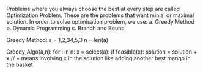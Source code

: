 Problems where you always choose the best at every step are called Optimization Problem. These are the problems that want minial or maximal solution.
In order to solve optimisation problem, we use:
  a. Greedy Method
  b. Dynamic Programming
  c. Branch and Bound

Greedy Method:
a = 1,2,34,5,3 n = len(a)

Greedy_Algo(a,n):
  for i in n:
    x = select(a):
      if feasible(x):
         solution = solution + x // + means involving x in the solution like adding another best mango in the basket
